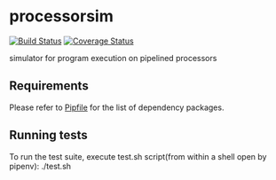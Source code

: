 # processorsim
[![Build Status](https://travis-ci.org/MSK61/processorsim.svg?branch=master)](https://travis-ci.org/MSK61/processorsim)
[![Coverage Status](https://coveralls.io/repos/github/MSK61/processorsim/badge.svg?branch=master)](https://coveralls.io/github/MSK61/processorsim?branch=master)

simulator for program execution on pipelined processors

Requirements
------------
Please refer to [Pipfile](Pipfile) for the list of dependency packages.

Running tests
-------------
To run the test suite, execute test.sh script(from within a shell open by pipenv):
    ./test.sh

